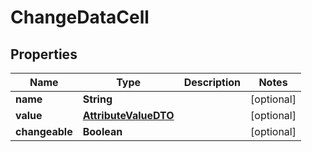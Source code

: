 

# ChangeDataCell


## Properties

Name | Type | Description | Notes
------------ | ------------- | ------------- | -------------
**name** | **String** |  |  [optional]
**value** | [**AttributeValueDTO**](AttributeValueDTO.md) |  |  [optional]
**changeable** | **Boolean** |  |  [optional]



